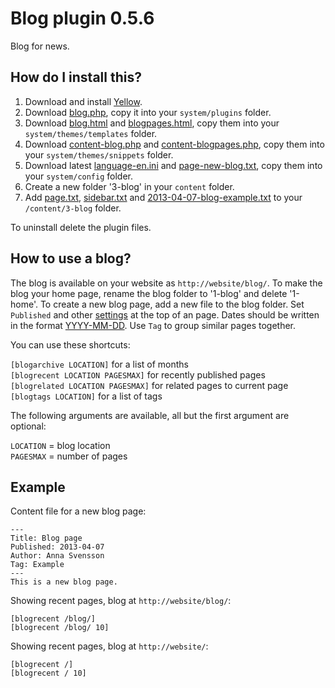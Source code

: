 Blog plugin 0.5.6
=================
Blog for news.

How do I install this?
----------------------
1. Download and install [Yellow](https://github.com/datenstrom/yellow/).  
2. Download [blog.php](blog.php?raw=true), copy it into your `system/plugins` folder.  
3. Download [blog.html](blog.html?raw=true) and [blogpages.html](blogpages.html?raw=true), copy them into your `system/themes/templates` folder.  
4. Download [content-blog.php](content-blog.php?raw=true) and [content-blogpages.php](content-blogpages.php?raw=true), copy them into your `system/themes/snippets` folder.  
5. Download latest [language-en.ini](https://github.com/datenstrom/yellow-extensions/blob/master/languages/english/language-en.ini?raw=true) and [page-new-blog.txt](page-new-blog.txt?raw=true), copy them into your `system/config` folder.
6. Create a new folder '3-blog' in your `content` folder.
7. Add [page.txt](page.txt?raw=true), [sidebar.txt](sidebar.txt?raw=true) and [2013-04-07-blog-example.txt](2013-04-07-blog-example.txt?raw=true) to your `/content/3-blog` folder.

To uninstall delete the plugin files.

How to use a blog?
------------------
The blog is available on your website as `http://website/blog/`. To make the blog your home page, rename the blog folder to '1-blog' and delete '1-home'. To create a new blog page, add a new file to the blog folder. Set `Published` and other [settings](https://github.com/datenstrom/yellow/wiki/Yellow-API#meta-data) at the top of an page. Dates should be written in the format [YYYY-MM-DD](https://github.com/datenstrom/yellow/wiki/Yellow-API#dates). Use `Tag` to group similar pages together.

You can use these shortcuts:

`[blogarchive LOCATION]` for a list of months  
`[blogrecent LOCATION PAGESMAX]` for recently published pages  
`[blogrelated LOCATION PAGESMAX]` for related pages to current page  
`[blogtags LOCATION]` for a list of tags  

The following arguments are available, all but the first argument are optional:

`LOCATION` = blog location  
`PAGESMAX` = number of pages  

Example
-------
Content file for a new blog page:

    ---
    Title: Blog page
    Published: 2013-04-07
    Author: Anna Svensson
    Tag: Example
    ---
    This is a new blog page.

Showing recent pages, blog at `http://website/blog/`:

    [blogrecent /blog/]
    [blogrecent /blog/ 10]

Showing recent pages, blog at `http://website/`:

    [blogrecent /]
    [blogrecent / 10]
